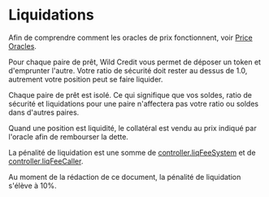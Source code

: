 # Liquidations

Afin de comprendre comment les oracles de prix fonctionnent, voir [Price Oracles](price-oracles.md).

Pour chaque paire de prêt, Wild Credit vous permet de déposer un token et d'emprunter l'autre. Votre ratio de sécurité doit rester au dessus de 1.0, autrement votre position peut se faire liquider.

Chaque paire de prêt est isolé. Ce qui signifique que vos soldes, ratio de sécurité et liquidations pour une paire n'affectera pas votre ratio ou soldes dans d'autres paires.

Quand une position est liquidité, le collatéral est vendu au prix indiqué par l'oracle afin de rembourser la dette.

La pénalité de liquidation est une somme de [controller.liqFeeSystem](../contract-docs/controller.md#liqfeesystem) et de [controller.liqFeeCaller](../contract-docs/controller.md#liqfeecaller).

Au moment de la rédaction de ce document, la pénalité de liquidation s'élève à 10%.


